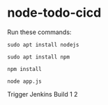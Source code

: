 # node-todo-cicd

Run these commands:


`sudo apt install nodejs`


`sudo apt install npm`


`npm install`

`node app.js`

Trigger Jenkins Build
1
2
